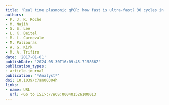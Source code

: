 ```yaml
---
title: 'Real time plasmonic qPCR: how fast is ultra-fast? 30 cycles in 54 seconds'
authors:
- P. J. R. Roche
- M. Najih
- S. S. Lee
- L. K. Beitel
- M. L. Carnevale
- M. Paliouras
- A. G. Kirk
- M. A. Trifiro
date: '2017-01-01'
publishDate: '2024-05-30T16:09:45.715866Z'
publication_types:
- article-journal
publication: '*Analyst*'
doi: 10.1039/c7an00304h
links:
- name: URL
  url: <Go to ISI>://WOS:000401526100013
---
```

